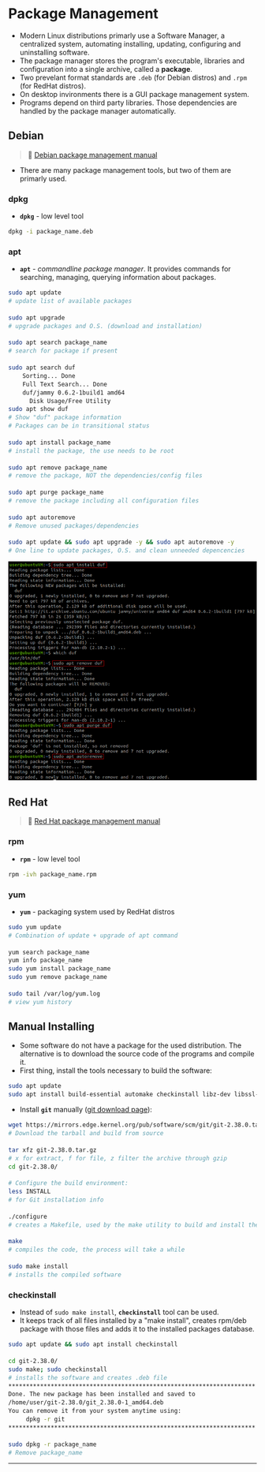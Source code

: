 # Package Management

- Modern Linux distributions primarly use a Software Manager, a centralized system, automating installing, updating, configuring and uninstalling software.
- The package manager stores the program's executable, libraries and configuration into a single archive, called a **package**.
- Two prevelant format standards are `.deb` (for Debian distros) and `.rpm` (for RedHat distros).
- On desktop invironments there is a GUI package management system.
- Programs depend on third party libraries. Those dependencies are handled by the package manager automatically.

## Debian

> 📌 [Debian package management manual](https://www.debian.org/doc/manuals/debian-reference/ch02.en.html)

- There are many package management tools, but two of them are primarly used.

### dpkg

- **`dpkg`** - low level tool

```bash
dpkg -i package_name.deb
```

### apt

- **`apt`** - *commandline package manager*. It provides commands for searching, managing, querying information about packages.

```bash
sudo apt update
# update list of available packages

sudo apt upgrade
# upgrade packages and O.S. (download and installation)

sudo apt search package_name
# search for package if present

sudo apt search duf
    Sorting... Done
    Full Text Search... Done
    duf/jammy 0.6.2-1build1 amd64
      Disk Usage/Free Utility
sudo apt show duf
# Show "duf" package information
# Packages can be in transitional status

sudo apt install package_name
# install the package, the use needs to be root

sudo apt remove package_name
# remove the package, NOT the dependencies/config files

sudo apt purge package_name
# remove the package including all configuration files

sudo apt autoremove
# Remove unused packages/dependencies

sudo apt update && sudo apt upgrade -y && sudo apt autoremove -y
# One line to update packages, O.S. and clean unneeded depencencies
```

![](.gitbook/assets/image-20221009142845749.png)

## Red Hat

> 📌 [Red Hat package management manual](https://access.redhat.com/documentation/en-us/red_hat_enterprise_linux/8/html/configuring_basic_system_settings/managing-software-packages_configuring-basic-system-settings)

### rpm

- **`rpm`** - low level tool

```bash
rpm -ivh package_name.rpm
```

### yum

- **`yum`** - packaging system used by RedHat distros

```bash
sudo yum update
# Combination of update + upgrade of apt command

yum search package_name
yum info package_name
sudo yum install package_name
sudo yum remove package_name

sudo tail /var/log/yum.log
# view yum history
```

## Manual Installing

- Some software do not have a package for the used distribution. The alternative is to download the source code of the programs and compile it.
- First thing, install the tools necessary to build the software:

```bash
sudo apt update
sudo apt install build-essential automake checkinstall libz-dev libssl-dev libcurl4-gnutls-dev libexpat1-dev gettext cmake gcc curl
```

- Install **`git`** manually ([git download page](https://git-scm.com/download/linux)):

```bash
wget https://mirrors.edge.kernel.org/pub/software/scm/git/git-2.38.0.tar.gz
# Download the tarball and build from source

tar xfz git-2.38.0.tar.gz
# x for extract, f for file, z filter the archive through gzip
cd git-2.38.0/

# Configure the build environment:
less INSTALL
# for Git installation info

./configure
# creates a Makefile, used by the make utility to build and install the sw

make
# compiles the code, the process will take a while

sudo make install
# installs the compiled software
```

### checkinstall

- Instead of `sudo make install`, **`checkinstall`** tool can be used.
- It keeps track of all files installed by a "make install", creates rpm/deb package with those files and adds it to the installed packages database.

```bash
sudo apt update && sudo apt install checkinstall

cd git-2.38.0/
sudo make; sudo checkinstall
# installs the software and creates .deb file
**********************************************************************
Done. The new package has been installed and saved to
/home/user/git-2.38.0/git_2.38.0-1_amd64.deb
You can remove it from your system anytime using: 
     dpkg -r git
**********************************************************************

sudo dpkg -r package_name
# Remove package_name
```

------

